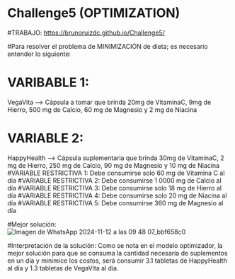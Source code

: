 # Challenge5 (OPTIMIZATION)

#TRABAJO: https://brunoruizdc.github.io/Challenge5/ 

#Para resolver el problema de MINIMIZACIÓN de dieta; es necesario entender lo siguiente:

# VARIBABLE 1: 
VegaVita --> Cápsula a tomar que brinda 20mg de VitaminaC, 9mg de Hierro, 500 mg de Calcio, 60 mg de Magnesio y 2 mg de Niacina
# VARIABLE 2: 
HappyHealth --> Cápsula suplementaria que brinda 30mg de VitaminaC, 2 mg de Hierro, 250 mg de Calcio, 90 mg de Magnesio y 10 mg de Niacina
#VARIABLE RESTRICTIVA 1: Debe consumirse solo 60 mg de Vitamina C al día
#VARIABLE RESTRICTIVA 2: Debe consumirse 1 0000 mg de Calcio al día
#VARIABLE RESTRICTIVA 3: Debe consumirse solo 18 mg de Hierro al día
#VARIABLE RESTRICTIVA 4: Debe consumirse solo 20 mg de Niacina al día
#VARIABLE RESTRICTIVA 5: Debe consumirse 360 mg de Magnesio al día

#Mejor solución:
![Imagen de WhatsApp 2024-11-12 a las 09 48 07_bbf658c0](https://github.com/user-attachments/assets/6b9e515c-51c8-492c-81bf-614a1522e8b2)

#Interpretación de la solución:
Como se nota en el modelo optimizador, la mejor solución para que se consuma la cantidad necesaria de suplementos en un día y minimice los costos, será consumir 3.1 tabletas 
de HappyHealth al día y 1.3 tabletas de VegaVita al día.
